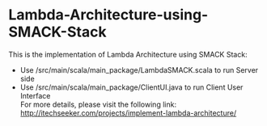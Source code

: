 # Lambda-Architecture-using-SMACK-Stack
This is the implementation of Lambda Architecture using SMACK Stack: <br />
- Use /src/main/scala/main_package/LambdaSMACK.scala to run Server side <br />
- Use /src/main/scala/main_package/ClientUI.java to run Client User Interface <br />
For more details, please visit the following link: http://itechseeker.com/projects/implement-lambda-architecture/
